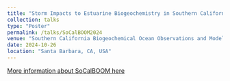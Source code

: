 ```yaml
---
title: "Storm Impacts to Estuarine Biogeochemistry in Southern California"
collection: talks
type: "Poster"
permalink: /talks/SoCalBOOM2024
venue: "Southern California Biogeochemical Ocean Observations and Models Annual Symposium"
date: 2024-10-26
location: "Santa Barbara, CA, USA"
---
```


[More information about SoCalBOOM here](https://socalboom.wordpress.com/)
